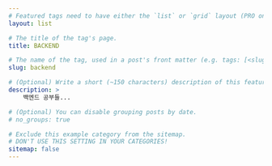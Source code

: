 ```yaml
---
# Featured tags need to have either the `list` or `grid` layout (PRO only).
layout: list

# The title of the tag's page.
title: BACKEND

# The name of the tag, used in a post's front matter (e.g. tags: [<slug>]).
slug: backend

# (Optional) Write a short (~150 characters) description of this featured tag.
description: >
    백엔드 공부들...

# (Optional) You can disable grouping posts by date.
# no_groups: true

# Exclude this example category from the sitemap.
# DON'T USE THIS SETTING IN YOUR CATEGORIES!
sitemap: false
---
```

